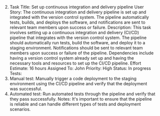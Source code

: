 2.	Task Title: Set up continuous integration and delivery pipeline 
User Story: The continuous integration and delivery pipeline is set up and integrated with the version control system. The pipeline automatically tests, builds, and deploys the software, and notifications are sent to relevant team members upon success or failure. 
Description: This task involves setting up a continuous integration and delivery (CI/CD) pipeline that integrates with the version control system. The pipeline should automatically run tests, build the software, and deploy it to a staging environment. Notifications should be sent to relevant team members upon success or failure of the pipeline. Dependencies include having a version control system already set up and having the necessary tools and resources to set up the CI/CD pipeline. 
Effort Estimate: 16 hours 
Assigned To: John 
Priority: High 
Status: In progress 
Tests:
1.	Manual test: Manually trigger a code deployment to the staging environment using the CI/CD pipeline and verify that the deployment was successful.
2.	Automated test: Run automated tests through the pipeline and verify that they pass successfully. Notes: It's important to ensure that the pipeline is reliable and can handle different types of tests and deployment scenarios.
